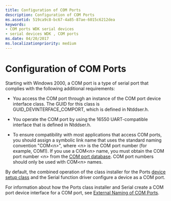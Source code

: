 ```yaml
---
title: Configuration of COM Ports
description: Configuration of COM Ports
ms.assetid: 519ca9c8-bc67-4a85-87ae-6015c6212dea
keywords:
- COM ports WDK serial devices
- serial devices WDK , COM ports
ms.date: 04/20/2017
ms.localizationpriority: medium
---
```


# Configuration of COM Ports

Starting with Windows 2000, a COM port is a type of serial port that complies with the following additional requirements:

- You access the COM port through an instance of the COM port device interface class. The GUID for this class is GUID\_DEVINTERFACE\_COMPORT, which is defined in Ntddser.h.

- You operate the COM port by using the 16550 UART-compatible interface that is defined in Ntddser.h.

- To ensure compatibility with most applications that access COM ports, you should assign a symbolic link name that uses the standard naming convention "COM<em>&lt;n&gt;</em>", where *&lt;n&gt;* is the COM port number (for example, COM1). If you use a COM<em>&lt;n&gt;</em> name, you must obtain the COM port number *&lt;n&gt;* from the [COM port database](com-port-database.md). COM port numbers should only be used with COM<em>&lt;n&gt;</em> names.

By default, the combined operation of the class installer for the Ports [device setup class](https://docs.microsoft.com/windows-hardware/drivers/install/device-setup-classes) and the Serial function driver configure a device as a COM port.

For information about how the Ports class installer and Serial create a COM port device interface for a COM port, see [External Naming of COM Ports](external-naming-of-com-ports.md).
